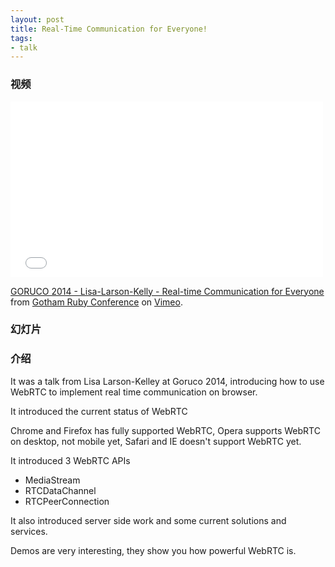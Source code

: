 ```yaml
---
layout: post
title: Real-Time Communication for Everyone!
tags:
- talk
---
```


### 视频

<iframe src="//player.vimeo.com/video/102226639" width="500"
height="281" frameborder="0" webkitallowfullscreen mozallowfullscreen
allowfullscreen></iframe> <p><a href="http://vimeo.com/102226639">GORUCO
2014 - Lisa-Larson-Kelly - Real-time Communication for Everyone</a> from
<a href="http://vimeo.com/goruco">Gotham Ruby Conference</a> on <a
href="https://vimeo.com">Vimeo</a>.</p>

### 幻灯片

<script async class="speakerdeck-embed"
data-id="8af60170db8f0131a69c42d341a7ea58" data-ratio="1.33333333333333"
src="//speakerdeck.com/assets/embed.js"></script>

### 介绍

It was a talk from Lisa Larson-Kelley at Goruco 2014, introducing how to
use WebRTC to implement real time communication on browser.

It introduced the current status of WebRTC

Chrome and Firefox has fully supported WebRTC, Opera supports WebRTC on
desktop, not mobile yet, Safari and IE doesn't support WebRTC yet.

It introduced 3 WebRTC APIs

* MediaStream
* RTCDataChannel
* RTCPeerConnection

It also introduced server side work and some current solutions and
services.

Demos are very interesting, they show you how powerful WebRTC is.
